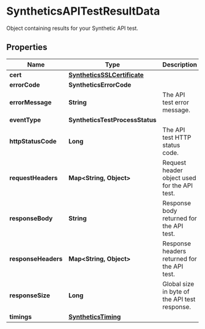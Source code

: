 

# SyntheticsAPITestResultData

Object containing results for your Synthetic API test.
## Properties

Name | Type | Description | Notes
------------ | ------------- | ------------- | -------------
**cert** | [**SyntheticsSSLCertificate**](SyntheticsSSLCertificate.md) |  |  [optional]
**errorCode** | **SyntheticsErrorCode** |  |  [optional]
**errorMessage** | **String** | The API test error message. |  [optional]
**eventType** | **SyntheticsTestProcessStatus** |  |  [optional]
**httpStatusCode** | **Long** | The API test HTTP status code. |  [optional]
**requestHeaders** | **Map&lt;String, Object&gt;** | Request header object used for the API test. |  [optional]
**responseBody** | **String** | Response body returned for the API test. |  [optional]
**responseHeaders** | **Map&lt;String, Object&gt;** | Response headers returned for the API test. |  [optional]
**responseSize** | **Long** | Global size in byte of the API test response. |  [optional]
**timings** | [**SyntheticsTiming**](SyntheticsTiming.md) |  |  [optional]



